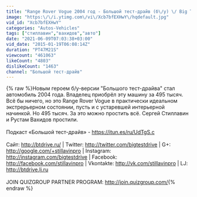 ```yaml
---
title: "Range Rover Vogue 2004 год - Большой тест-драйв (б\/у) \/ Big Test Drive"
image: "https:\/\/i.ytimg.com\/vi\/Xcb7bfEXHwY\/hqdefault.jpg"
vid_id: "Xcb7bfEXHwY"
categories: "Autos-Vehicles"
tags: ["стиллавин","вахидов","авто"]
date: "2021-06-09T07:03:38+03:00"
vid_date: "2015-01-19T06:08:14Z"
duration: "PT47M21S"
viewcount: "461063"
likeCount: "4803"
dislikeCount: "1463"
channel: "Большой тест-драйв"
---
```

{% raw %}Новым героем б/у-версии &quot;Большого тест-драйва&quot; стал автомобиль 2004 года. Владелец приобрёл эту машину за 495 тысяч. Всё бы ничего, но это Range Rover Vogue в практически идеальном экстрерьерном состоянии, пусть и с устаревшей интерьерной начинкой. Но 495 тысяч. За это можно простить всё. Сергей Стиллавин и Рустам Вахидов простили. <br /><br />Подкаст «Большой тест-драйв» - <a rel="nofollow" target="blank" href="https://itun.es/ru/UdTgS.c">https://itun.es/ru/UdTgS.c</a><br /><br />Сайт: <a rel="nofollow" target="blank" href="http://btdrive.ru/">http://btdrive.ru/</a> | Twitter: <a rel="nofollow" target="blank" href="http://twitter.com/bigtestdrive">http://twitter.com/bigtestdrive</a> | G+: <a rel="nofollow" target="blank" href="http://google.com/+stillavinpro">http://google.com/+stillavinpro</a> | Instagram: <a rel="nofollow" target="blank" href="http://instagram.com/bigtestdrive">http://instagram.com/bigtestdrive</a> | Facebook: <a rel="nofollow" target="blank" href="http://facebook.com/stillavinpro">http://facebook.com/stillavinpro</a> | Vkontakte: <a rel="nofollow" target="blank" href="http://vk.com/stillavinpro">http://vk.com/stillavinpro</a> | LJ: <a rel="nofollow" target="blank" href="http://btdrive.lj.ru">http://btdrive.lj.ru</a><br /><br />JOIN QUIZGROUP PARTNER PROGRAM: <a rel="nofollow" target="blank" href="http://join.quizgroup.com/">http://join.quizgroup.com/</a>{% endraw %}
